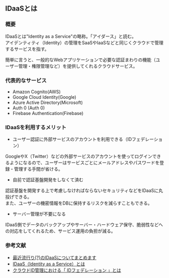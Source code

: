 ## IDaaSとは

### 概要
IDaaSとは"Identity as a Service"の略称。「アイダース」と読む。<br/>
アイデンティティ（Identity）の管理をSaaSやIaaSなどと同じくクラウドで管理するサービスを指す。

簡単に言うと、一般的なWebアプリケーションで必要な認証まわりの機能（ユーザー管理・権限管理など）を提供してくれるクラウドサービス。

### 代表的なサービス
- Amazon Cognito(AWS)
- Google Cloud Identity(Google)
- Azure Active Directory(Microsoft)
- Auth 0 (Auth 0)
- Firebase Authentication(Firebase)

### IDaaSを利用するメリット
- ユーザー認証に外部サービスのアカウントを利用できる（IDフェデレーション）

GoogleやX（Twitter）などの外部サービスのアカウントを使ってログインできるようになるので、ユーザーはサービスごとにメールアドレスやパスワードを登録・管理する手間が省ける。<br/>

- 自前で認証基盤開発をしなくて済む

認証基盤を開発する上で考慮しなければならないセキュリティなどをIDaaSに丸投げできる。<br/>
また、ユーザーの機密情報をDBに保持するリスクを減らすこともできる。

- サーバー管理が不要になる

IDaaS側でデータのバックアップやサーバー・ハードウェア保守、脆弱性などへの対応をしてくれるため、サービス運用の負担が減る。

### 参考文献
- [最近流行り(?)のIDaaSについてまとめます](https://qiita.com/osak/items/28eda07e5d0183c6f99a)
- [IDaaS（Identity as a Service）とは](https://www.cybernet.co.jp/onelogin/product/idaas/)
- [クラウドID管理における「 IDフェデレーション 」とは](https://keyspider.co.jp/archives/234)
